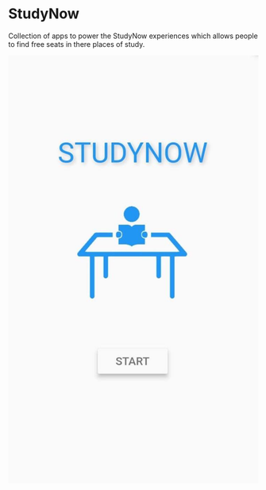 # StudyNow

Collection of apps to power the StudyNow experiences which allows people to find free seats in there places of study.

![alt text](front_screen.jpg)
